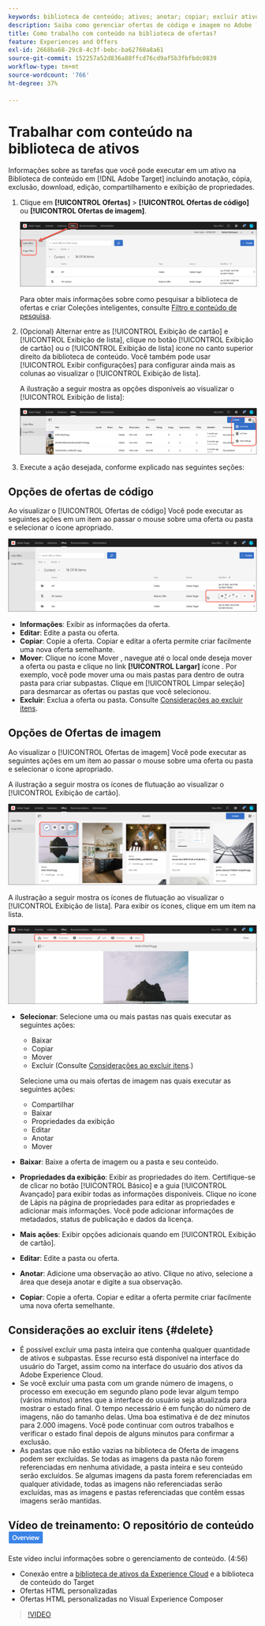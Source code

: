 ```yaml
---
keywords: biblioteca de conteúdo; ativos; anotar; copiar; excluir ativo; baixar ativo; editar conteúdo; compartilhar cartão; exibir propriedades do conteúdo
description: Saiba como gerenciar ofertas de código e imagem no Adobe [!DNL Target] Biblioteca de ofertas. Saiba como visualizar os detalhes de uma oferta e como editar, copiar, mover ou excluir ofertas.
title: Como trabalho com conteúdo na biblioteca de ofertas?
feature: Experiences and Offers
exl-id: 2668ba68-29c8-4c3f-bebc-ba62760a8a61
source-git-commit: 152257a52d836a88ffcd76cd9af5b3fbfbdc0839
workflow-type: tm+mt
source-wordcount: '766'
ht-degree: 37%

---
```


# Trabalhar com conteúdo na biblioteca de ativos

Informações sobre as tarefas que você pode executar em um ativo na Biblioteca de conteúdo em [!DNL Adobe Target] incluindo anotação, cópia, exclusão, download, edição, compartilhamento e exibição de propriedades.

1. Clique em **[!UICONTROL Ofertas]** > **[!UICONTROL Ofertas de código]** ou **[!UICONTROL Ofertas de imagem]**.

   ![Guias Ofertas de código e Ofertas de imagem](/help/main/c-experiences/c-manage-content/assets/offers-both.png)

   Para obter mais informações sobre como pesquisar a biblioteca de ofertas e criar Coleções inteligentes, consulte [Filtro e conteúdo de pesquisa](/help/main/c-experiences/c-manage-content/filter-and-search-content.md#concept_3B59B8F025BF4CEA82ECC5199D365276).

1. (Opcional) Alternar entre as [!UICONTROL Exibição de cartão] e [!UICONTROL Exibição de lista], clique no botão [!UICONTROL Exibição de cartão] ou o [!UICONTROL Exibição de lista] ícone no canto superior direito da biblioteca de conteúdo. Você também pode usar [!UICONTROL Exibir configurações] para configurar ainda mais as colunas ao visualizar o [!UICONTROL Exibição de lista].

   A ilustração a seguir mostra as opções disponíveis ao visualizar o [!UICONTROL Exibição de lista]:

   ![Opções de Exibição de lista](/help/main/c-experiences/c-manage-content/assets/view-settings-options.png)

1. Execute a ação desejada, conforme explicado nas seguintes seções:

## Opções de ofertas de código

Ao visualizar o [!UICONTROL Ofertas de código] Você pode executar as seguintes ações em um item ao passar o mouse sobre uma oferta ou pasta e selecionar o ícone apropriado.

![Ícones de flutuação na guia Ofertas de código](/help/main/c-experiences/c-manage-content/assets/code-offers-hover-icons.png)

* **Informações**: Exibir as informações da oferta.
* **Editar**: Edite a pasta ou oferta.
* **Copiar**: Copie a oferta. Copiar e editar a oferta permite criar facilmente uma nova oferta semelhante.
* **Mover**: Clique no ícone Mover , navegue até o local onde deseja mover a oferta ou pasta e clique no link **[!UICONTROL Largar]** ícone . Por exemplo, você pode mover uma ou mais pastas para dentro de outra pasta para criar subpastas. Clique em [!UICONTROL Limpar seleção] para desmarcar as ofertas ou pastas que você selecionou.
* **Excluir**: Exclua a oferta ou pasta. Consulte [Considerações ao excluir itens](#delete).

## Opções de Ofertas de imagem

Ao visualizar o [!UICONTROL Ofertas de imagem] Você pode executar as seguintes ações em um item ao passar o mouse sobre uma oferta ou pasta e selecionar o ícone apropriado.

A ilustração a seguir mostra os ícones de flutuação ao visualizar o [!UICONTROL Exibição de cartão].

![Ícones de flutuação na guia Ofertas de imagem quando estiver na Exibição de cartão](/help/main/c-experiences/c-manage-content/assets/image-offers-hover-icons.png)

A ilustração a seguir mostra os ícones de flutuação ao visualizar o [!UICONTROL Exibição de lista]. Para exibir os ícones, clique em um item na lista.

![Ícones de flutuação na guia Ofertas de imagem na Exibição de lista](/help/main/c-experiences/c-manage-content/assets/list-view-hover.png)

* **Selecionar**: Selecione uma ou mais pastas nas quais executar as seguintes ações:

   * Baixar
   * Copiar
   * Mover
   * Excluir (Consulte [Considerações ao excluir itens](#delete).)

   Selecione uma ou mais ofertas de imagem nas quais executar as seguintes ações:

   * Compartilhar
   * Baixar
   * Propriedades da exibição
   * Editar
   * Anotar
   * Mover 


* **Baixar**: Baixe a oferta de imagem ou a pasta e seu conteúdo.
* **Propriedades da exibição**: Exibir as propriedades do item. Certifique-se de clicar no botão [!UICONTROL Básico] e a guia [!UICONTROL Avançado] para exibir todas as informações disponíveis. Clique no ícone de Lápis na página de propriedades para editar as propriedades e adicionar mais informações. Você pode adicionar informações de metadados, status de publicação e dados da licença.
* **Mais ações**: Exibir opções adicionais quando em [!UICONTROL Exibição de cartão].
* **Editar**: Edite a pasta ou oferta.
* **Anotar**: Adicione uma observação ao ativo. Clique no ativo, selecione a área que deseja anotar e digite a sua observação.
* **Copiar**: Copie a oferta. Copiar e editar a oferta permite criar facilmente uma nova oferta semelhante.

## Considerações ao excluir itens {#delete}

* É possível excluir uma pasta inteira que contenha qualquer quantidade de ativos e subpastas. Esse recurso está disponível na interface do usuário do Target, assim como na interface do usuário dos ativos da Adobe Experience Cloud.
* Se você excluir uma pasta com um grande número de imagens, o processo em execução em segundo plano pode levar algum tempo (vários minutos) antes que a interface do usuário seja atualizada para mostrar o estado final. O tempo necessário é em função do número de imagens, não do tamanho delas. Uma boa estimativa é de dez minutos para 2.000 imagens. Você pode continuar com outros trabalhos e verificar o estado final depois de alguns minutos para confirmar a exclusão.
* As pastas que não estão vazias na biblioteca de Oferta de imagens podem ser excluídas. Se todas as imagens da pasta não forem referenciadas em nenhuma atividade, a pasta inteira e seu conteúdo serão excluídos. Se algumas imagens da pasta forem referenciadas em qualquer atividade, todas as imagens não referenciadas serão excluídas, mas as imagens e pastas referenciadas que contêm essas imagens serão mantidas.

## Vídeo de treinamento: O repositório de conteúdo ![Selo de visão geral](/help/main/assets/overview.png)

Este vídeo inclui informações sobre o gerenciamento de conteúdo. (4:56)

* Conexão entre a [biblioteca de ativos da Experience Cloud](https://experienceleague.adobe.com/docs/core-services/interface/assets/creative-cloud.html) e a biblioteca de conteúdo do Target
* Ofertas HTML personalizadas
* Ofertas HTML personalizadas no Visual Experience Composer

>[!VIDEO](https://video.tv.adobe.com/v/17387)
